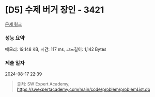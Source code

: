 # [D5] 수제 버거 장인 - 3421 

[문제 링크](https://swexpertacademy.com/main/code/problem/problemDetail.do?contestProbId=AWErcQmKy6kDFAXi) 

### 성능 요약

메모리: 19,148 KB, 시간: 117 ms, 코드길이: 1,142 Bytes

### 제출 일자

2024-08-17 22:39



> 출처: SW Expert Academy, https://swexpertacademy.com/main/code/problem/problemList.do